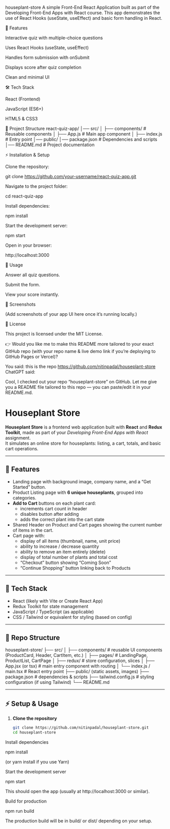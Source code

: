 houseplant-store
A simple Front-End React Application built as part of the Developing Front-End Apps with React course.
This app demonstrates the use of React Hooks (useState, useEffect) and basic form handling in React.

🚀 Features

Interactive quiz with multiple-choice questions

Uses React Hooks (useState, useEffect)

Handles form submission with onSubmit

Displays score after quiz completion

Clean and minimal UI

🛠️ Tech Stack

React (Frontend)

JavaScript (ES6+)

HTML5 & CSS3

📂 Project Structure
react-quiz-app/
│── src/
│   ├── components/     # Reusable components
│   ├── App.js          # Main app component
│   ├── index.js        # Entry point
│── public/
│── package.json        # Dependencies and scripts
│── README.md           # Project documentation

⚡ Installation & Setup

Clone the repository:

git clone https://github.com/your-username/react-quiz-app.git


Navigate to the project folder:

cd react-quiz-app


Install dependencies:

npm install


Start the development server:

npm start


Open in your browser:

http://localhost:3000

🎯 Usage

Answer all quiz questions.

Submit the form.

View your score instantly.

📸 Screenshots

(Add screenshots of your app UI here once it’s running locally.)

📜 License

This project is licensed under the MIT License.

👉 Would you like me to make this README more tailored to your exact GitHub repo (with your repo name & live demo link if you’re deploying to GitHub Pages or Vercel)?

You said:
this is the repo https://github.com/nitinpadal/houseplant-store
ChatGPT said:

Cool, I checked out your repo “houseplant-store” on GitHub. Let me give you a README file tailored to this repo — you can paste/edit it in your README.md.

# Houseplant Store

**Houseplant Store** is a frontend web application built with **React** and **Redux Toolkit**, made as part of your *Developing Front-End Apps with React* assignment.  
It simulates an online store for houseplants: listing, a cart, totals, and basic cart operations.

---

## 🚀 Features

- Landing page with background image, company name, and a “Get Started” button.  
- Product Listing page with **6 unique houseplants**, grouped into categories.  
- **Add to Cart** buttons on each plant card:
  - increments cart count in header  
  - disables button after adding  
  - adds the correct plant into the cart state  
- Shared Header on Product and Cart pages showing the current number of items in the cart.  
- Cart page with:
  - display of all items (thumbnail, name, unit price)  
  - ability to increase / decrease quantity  
  - ability to remove an item entirely (delete)  
  - display of total number of plants and total cost  
  - “Checkout” button showing “Coming Soon”  
  - “Continue Shopping” button linking back to Products  

---

## 🧰 Tech Stack

- React (likely with Vite or Create React App)  
- Redux Toolkit for state management  
- JavaScript / TypeScript (as applicable)  
- CSS / Tailwind or equivalent for styling (based on config)  

---

## 📁 Repo Structure



houseplant-store/
├── src/
│ ├── components/ # reusable UI components (ProductCard, Header, CartItem, etc.)
│ ├── pages/ # LandingPage, ProductList, CartPage
│ ├── redux/ # store configuration, slices
│ ├── App.jsx (or tsx) # main entry component with routing
│ └── index.js / main.tsx # React entry point
├── public/ (static assets, images)
├── package.json # dependencies & scripts
├── tailwind.config.js # styling configuration (if using Tailwind)
└── README.md


---

## ⚡ Setup & Usage

1. **Clone the repository**

   ```bash
   git clone https://github.com/nitinpadal/houseplant-store.git
   cd houseplant-store


Install dependencies

npm install


(or yarn install if you use Yarn)

Start the development server

npm start


This should open the app (usually at http://localhost:3000 or similar).

Build for production

npm run build


The production build will be in build/ or dist/ depending on your setup.
